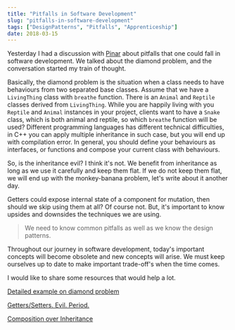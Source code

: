 ```yaml
---
title: "Pitfalls in Software Development"
slug: "pitfalls-in-software-development"
tags: ["DesignPatterns", "Pitfalls", "Apprenticeship"]
date: 2018-03-15
---
```


Yesterday I had a discussion with [Pinar](https://twitter.com/pinarkaymaz6) about pitfalls that one could fall in software development. We talked about the diamond problem, and the conversation started my train of thought.

Basically, the diamond problem is the situation when a class needs to have behaviours from two separated base classes. Assume that we have a `LivingThing` class with `breathe` function. There is an `Animal` and `Reptile` classes derived from `LivingThing`. While you are happily living with you `Reptile` and `Animal` instances in your project, clients want to have a `Snake` class, which is both animal and reptile, so which `breathe` function will be used? Different programming languages has different technical difficulties, in C++ you can apply multiple inheritance in such case, but you will end up with compilation error. In general, you should define your behaviours as interfaces, or functions and compose your current class with behaviours.

So, is the inheritance evil? I think it's not. We benefit from inheritance as long as we use it carefully and keep them flat. If we do not keep them flat, we will end up with the monkey-banana problem, let's write about it another day.

Getters could expose internal state of a component for mutation, then should we skip using them at all? Of course not. But, it's important to know upsides and downsides the techniques we are using. 

> We need to know common pitfalls as well as we know the design patterns.

Throughout our journey in software development, today's important concepts will become obsolete and new concepts will arise. We must keep ourselves up to date to make important trade-off's when the time comes.

I would like to share some resources that would help a lot.

[Detailed example on diamond problem](https://medium.freecodecamp.org/multiple-inheritance-in-c-and-the-diamond-problem-7c12a9ddbbec)

[Getters/Setters. Evil. Period.](http://www.yegor256.com/2014/09/16/getters-and-setters-are-evil.html)

[Composition over Inheritance](https://medium.com/humans-create-software/composition-over-inheritance-cb6f88070205)
